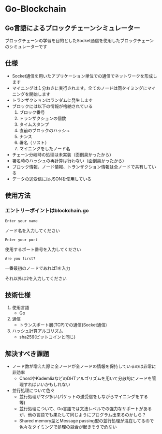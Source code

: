 # Go-Blockchain
## Go言語によるブロックチェーンシミュレーター
ブロックチェーンの学習を目的としたSocket通信を使用したブロックチェーンのシミュレーターです

## 仕様
- Socket通信を用いたアプリケーション単位での通信でネットワークを形成します
- マイニングは１分おきに実行されます。全てのノードは同タイミングにマイニングを開始します
- トランザクションはランダムに発生します
- ブロックには以下の情報が格納されている
   1. ブロック番号
   2. トランザクションの個数
   3. タイムスタンプ
   4. 直前のブロックのハッシュ
   5. ナンス
   6. 署名（リスト）
   7. マイニングをしたノード名
- チェーン分岐時の処理は未実装（面倒臭かったから）
- 署名時のハッシュの再計算は行わない（面倒臭かったから）
- ブロック情報、ノード情報、トランザクション情報は全ノードで共有している
- データの送受信にはJSONを使用している

## 使用方法
### エントリーポイントはblockchain.go

`Enter your name`

ノード名を入力してください

`Enter your port`

使用するポート番号を入力してください

`Are you first?`

一番最初のノードであれば1を入力

それ以外は2を入力してください


## 技術仕様
1. 使用言語
   - Go
2. 通信
   - トランスポート層(TCP)での通信(Socket通信)
3. ハッシュ計算アルゴリズム
   - sha256(ビットコインと同じ)
   
## 解決すべき課題
 - ノード数が増えた際に全ノードが全ノードの情報を保持しているのは非常に非効率
    - ChordやKademliaなどのDHTアルゴリズムを用いて分散的にノードを管理すればいいかもしれない
 - 並行処理について色々
    - 並行処理がマジ多い(パケットの送受信をしながらマイニングをする　等)
    - 並行処理について、Go言語では文法レベルでの強力なサポートがあるが、他の言語でも果たして同じようにプログラム出来るのかしら？
    - Shared memory型とMessage passing型の並行処理が混在してるので色々なタイミングで処理の競合が起きそうで危ない
    

    
